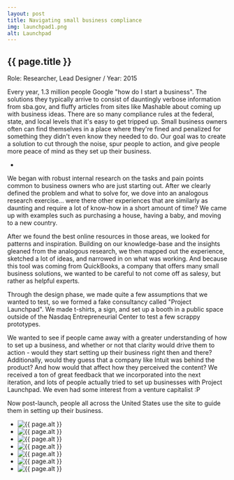 ```yaml
---
layout: post
title: Navigating small business compliance
img: launchpad1.png
alt: Launchpad
---
```

<section>
  <h1>{{ page.title }}</h1>
  <p class="meta">Role: Researcher, Lead Designer <span class="lt">/</span> Year: 2015</p>

  <p>Every year, 1.3 million people Google &quot;how do I start a business&quot;. The solutions they typically arrive to consist of dauntingly verbose information from sba.gov, and fluffy articles from sites like Mashable about coming up with business ideas. There are so many compliance rules at the federal, state, and local levels that it's easy to get tripped up. Small business owners often can find themselves in a place where they're fined and penalized for something they didn't even know they needed to do. Our goal was to create a solution to cut through the noise, spur people to action, and give people more peace of mind as they set up their business.</p>

</section>

<ul class="grid grid-full fade" id="grid">
  <li><img class="effect-1" src="{{ site.url }}/img/work/launchpad2.jpg" alt="" /></li>
</ul>

<section>
  <p>We began with robust internal research on the tasks and pain points common to business owners who are just starting out. After we clearly defined the problem and what to solve for, we dove into an analogous research exercise... were there other experiences that are similarly as daunting and require a lot of know-how in a short amount of time? We came up with examples such as purchasing a house, having a baby, and moving to a new country.</p>
  <p>After we found the best online resources in those areas, we looked for patterns and inspiration. Building on our knowledge-base and the insights gleaned from the analogous research, we then mapped out the experience, sketched a lot of ideas, and narrowed in on what was working. And because this tool was coming from QuickBooks, a company that offers many small business solutions, we wanted to be careful to not come off as salesy, but rather as helpful experts.</p>
  <p>Through the design phase, we made quite a few assumptions that we wanted to test, so we formed a fake consultancy called &quot;Project Launchpad&quot;. We made t-shirts, a sign, and set up a booth in a public space outside of the Nasdaq Entrepreneurial Center to test a few scrappy prototypes.</p>
  <p>We wanted to see if people came away with a greater understanding of how to set up a business, and whether or not that clarity would drive them to action - would they start setting up their business right then and there? Additionally, would they guess that a company like Intuit was behind the product? And how would that affect how they perceived the content? We received a ton of great feedback that we incorporated into the next iteration, and lots of people actually tried to set up businesses with Project Launchpad. We even had some interest from a venture capitalist :P</p>
  <p>Now post-launch, people all across the United States use the site to guide them in setting up their business.</p>
</section>

<ul class="grid grid-half fade" id="grid">
  <li><img src="{{ site.url }}/img/work/launchpad3.jpg" alt="{{ page.alt }}" /></li>
  <li><img src="{{ site.url }}/img/work/launchpad4.jpg" alt="{{ page.alt }}" /></li>
  <li><img src="{{ site.url }}/img/work/launchpad5.jpg" alt="{{ page.alt }}" /></li>
  <li><img src="{{ site.url }}/img/work/launchpad6.jpg" alt="{{ page.alt }}" /></li>
  <li><img src="{{ site.url }}/img/work/launchpad7.jpg" alt="{{ page.alt }}" /></li>
  <li><img src="{{ site.url }}/img/work/launchpad8.jpg" alt="{{ page.alt }}" /></li>
  <li><img src="{{ site.url }}/img/work/launchpad9.jpg" alt="{{ page.alt }}" /></li>
</ul>